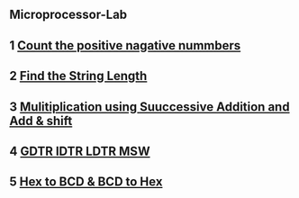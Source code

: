## Microprocessor-Lab

## 1 [Count the positive nagative nummbers](https://github.com/mokalyogesh113/Microprocessor-Lab.github.io/tree/main/1.%20Positive%20Negative%20Count) 
## 2 [Find the String Length](https://github.com/mokalyogesh113/Microprocessor-Lab.github.io/tree/main/2.%20Find%20String%20Length)
## 3 [Mulitiplication using Suuccessive Addition and Add & shift](https://github.com/mokalyogesh113/Microprocessor-Lab.github.io/tree/main/3.%20Multiplication)
## 4 [GDTR IDTR LDTR MSW](https://github.com/mokalyogesh113/Microprocessor-Lab.github.io/tree/main/4.%20GDTR%20IDTR%20LDTR%20MSW)
## 5 [Hex to BCD & BCD to Hex](https://github.com/mokalyogesh113/Microprocessor-Lab.github.io/tree/main/5.%20Hex%20to%20BCD%20%26%20BCD%20to%20Hex)

<!--
You can use the [editor on GitHub](https://github.com/mokalyogesh113/Microprocessor-Lab.github.io/edit/gh-pages/index.md) to maintain and preview the content for your website in Markdown files.

Whenever you commit to this repository, GitHub Pages will run [Jekyll](https://jekyllrb.com/) to rebuild the pages in your site, from the content in your Markdown files.

### Markdown

Markdown is a lightweight and easy-to-use syntax for styling your writing. It includes conventions for

```markdown
Syntax highlighted code block

# Header 1
## Header 2
### Header 3

- Bulleted
- List

1. Numbered
2. List

**Bold** and _Italic_ and `Code` text

[Link](url) and ![Image](src)
```

For more details see [Basic writing and formatting syntax](https://docs.github.com/en/github/writing-on-github/getting-started-with-writing-and-formatting-on-github/basic-writing-and-formatting-syntax).

### Jekyll Themes

Your Pages site will use the layout and styles from the Jekyll theme you have selected in your [repository settings](https://github.com/mokalyogesh113/Microprocessor-Lab.github.io/settings/pages). The name of this theme is saved in the Jekyll `_config.yml` configuration file.

### Support or Contact

Having trouble with Pages? Check out our [documentation](https://docs.github.com/categories/github-pages-basics/) or [contact support](https://support.github.com/contact) and we’ll help you sort it out.
-->
